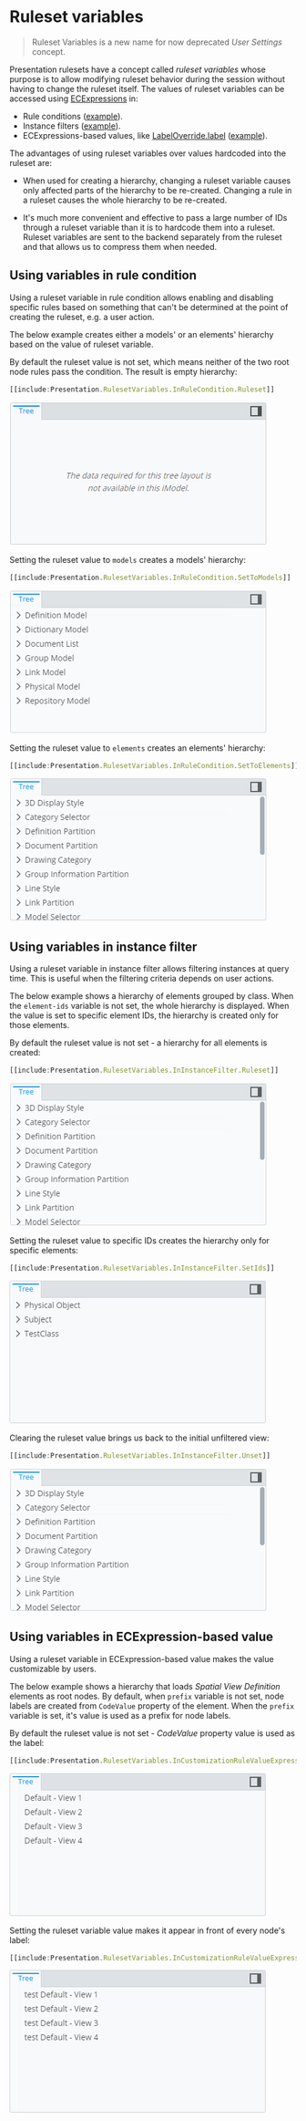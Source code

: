 # Ruleset variables

> Ruleset Variables is a new name for now deprecated _User Settings_ concept.

Presentation rulesets have a concept called _ruleset variables_ whose purpose is to allow modifying ruleset behavior during the session without having to change
the ruleset itself. The values of ruleset variables can be accessed using [ECExpressions](./ECExpressions.md#ruleset-variables-user-settings) in:

- Rule conditions ([example](#using-variables-in-rule-condition)).
- Instance filters ([example](#using-variables-in-instance-filter)).
- ECExpressions-based values, like [LabelOverride.label]($presentation-common) ([example](#using-variables-in-ecexpression-based-value)).

The advantages of using ruleset variables over values hardcoded into the ruleset are:

- When used for creating a hierarchy, changing a ruleset variable causes only affected parts of the hierarchy to be re-created. Changing a rule in a ruleset causes the whole hierarchy to be re-created.

- It's much more convenient and effective to pass a large number of IDs through a ruleset variable than it is to hardcode them into a ruleset. Ruleset variables are sent to the backend separately from the ruleset and that allows us to compress them when needed.

## Using variables in rule condition

Using a ruleset variable in rule condition allows enabling and disabling specific rules based on something that can't be determined at the point of creating the ruleset, e.g. a user action.

The below example creates either a models' or an elements' hierarchy based on the value of ruleset variable.

By default the ruleset value is not set, which means neither of the two root node rules pass the condition. The result is empty hierarchy:

```ts
[[include:Presentation.RulesetVariables.InRuleCondition.Ruleset]]
```

![Empty Hierarchy](./media/ruleset-variables/empty-hierarchy.png)

Setting the ruleset value to `models` creates a models' hierarchy:

```ts
[[include:Presentation.RulesetVariables.InRuleCondition.SetToModels]]
```

![Models' Hierarchy](./media/ruleset-variables/models-hierarchy.png)

Setting the ruleset value to `elements` creates an elements' hierarchy:

```ts
[[include:Presentation.RulesetVariables.InRuleCondition.SetToElements]]
```

![Elements' Hierarchy](./media/ruleset-variables/elements-hierarchy.png)

## Using variables in instance filter

Using a ruleset variable in instance filter allows filtering instances at query time. This is useful when the filtering criteria depends on user actions.

The below example shows a hierarchy of elements grouped by class. When the `element-ids` variable is not set, the whole hierarchy is displayed. When the value is set to specific element IDs, the hierarchy is created only for those elements.

By default the ruleset value is not set - a hierarchy for all elements is created:

```ts
[[include:Presentation.RulesetVariables.InInstanceFilter.Ruleset]]
```

![Empty Hierarchy](./media/ruleset-variables/elements-hierarchy.png)

Setting the ruleset value to specific IDs creates the hierarchy only for specific elements:

```ts
[[include:Presentation.RulesetVariables.InInstanceFilter.SetIds]]
```

![Filtered Elements' Hierarchy](./media/ruleset-variables/filtered-elements-hierarchy.png)

Clearing the ruleset value brings us back to the initial unfiltered view:

```ts
[[include:Presentation.RulesetVariables.InInstanceFilter.Unset]]
```

![Elements' Hierarchy](./media/ruleset-variables/elements-hierarchy.png)

## Using variables in ECExpression-based value

Using a ruleset variable in ECExpression-based value makes the value customizable by users.

The below example shows a hierarchy that loads _Spatial View Definition_ elements as root nodes. By default, when `prefix` variable is not set, node labels are created from `CodeValue` property of the element. When the `prefix` variable is set, it's value is used as a prefix for node labels.

By default the ruleset value is not set - _CodeValue_ property value is used as the label:

```ts
[[include:Presentation.RulesetVariables.InCustomizationRuleValueExpression.Ruleset]]
```

![Spatial View Definitions](./media/ruleset-variables/spatial-view-definitions.png)

Setting the ruleset variable value makes it appear in front of every node's label:

```ts
[[include:Presentation.RulesetVariables.InCustomizationRuleValueExpression.SetValue]]
```

![Spatial View Definitions - Prefixed Labels](./media/ruleset-variables/spatial-view-definitions-prefixed.png)

